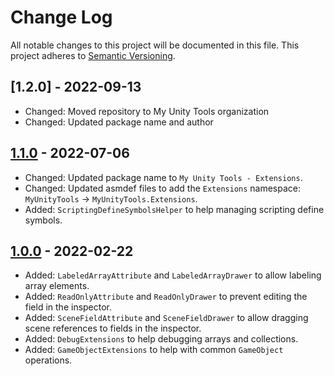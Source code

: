 Change Log
===

All notable changes to this project will be documented in this file. This project adheres to [Semantic Versioning](http://semver.org/).

## [1.2.0] - 2022-09-13
- Changed: Moved repository to My Unity Tools organization
- Changed: Updated package name and author 

## [1.1.0] - 2022-07-06
- Changed: Updated package name to `My Unity Tools - Extensions`.
- Changed: Updated asmdef files to add the `Extensions` namespace: `MyUnityTools` -> `MyUnityTools.Extensions`.
- Added: `ScriptingDefineSymbolsHelper` to help managing scripting define symbols.

## [1.0.0] - 2022-02-22
- Added: `LabeledArrayAttribute` and `LabeledArrayDrawer` to allow labeling array elements.
- Added: `ReadOnlyAttribute` and `ReadOnlyDrawer` to prevent editing the field in the inspector.
- Added: `SceneFieldAttribute` and `SceneFieldDrawer` to allow dragging scene references to fields in the inspector.
- Added: `DebugExtensions` to help debugging arrays and collections.
- Added: `GameObjectExtensions` to help with common `GameObject` operations.

[1.1.0]: https://github.com/joaoborks/myunitytools-extensions/compare/1.0.0...1.1.0
[1.0.0]: https://github.com/joaoborks/myunitytools-extensions/compare/593b818...1.0.0